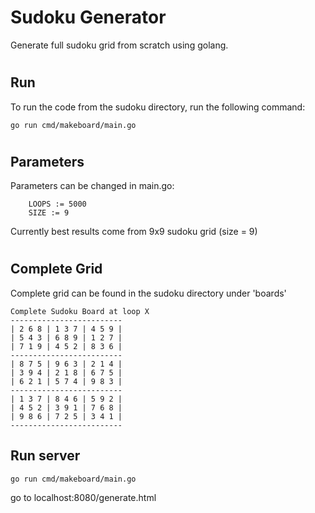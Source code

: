 # Sudoku Generator

Generate full sudoku grid from scratch using golang. 
#
## Run 

To run the code from the sudoku directory, run the following command:
```
go run cmd/makeboard/main.go
```
#

## Parameters
Parameters can be changed in main.go: 
```
	LOOPS := 5000
	SIZE := 9
```

 Currently best results come from 9x9 sudoku grid (size = 9)
#
## Complete Grid
Complete grid can be found in the sudoku directory under 'boards'
```
Complete Sudoku Board at loop X
-------------------------
| 2 6 8 | 1 3 7 | 4 5 9 | 
| 5 4 3 | 6 8 9 | 1 2 7 | 
| 7 1 9 | 4 5 2 | 8 3 6 | 
-------------------------
| 8 7 5 | 9 6 3 | 2 1 4 | 
| 3 9 4 | 2 1 8 | 6 7 5 | 
| 6 2 1 | 5 7 4 | 9 8 3 | 
-------------------------
| 1 3 7 | 8 4 6 | 5 9 2 | 
| 4 5 2 | 3 9 1 | 7 6 8 | 
| 9 8 6 | 7 2 5 | 3 4 1 | 
-------------------------
```
## Run server

```
go run cmd/makeboard/main.go
```

go to localhost:8080/generate.html